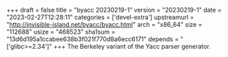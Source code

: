 +++
draft = false
title = "byacc 20230219-1"
version = "20230219-1"
date = "2023-02-27T12:28:11"
categories = ['devel-extra']
upstreamurl = "http://invisible-island.net/byacc/byacc.html"
arch = "x86_64"
size = "112688"
usize = "468523"
sha1sum = "13d6d195a1ccabee638b3f021f770d8a6ecc6171"
depends = "['glibc>=2.34']"
+++
The Berkeley variant of the Yacc parser generator.